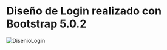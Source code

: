 # Diseño de Login realizado con Bootstrap 5.0.2 
 
![DisenioLogin](https://github.com/Urielmajb/DisenioLogin_Bootstrap/assets/22357888/155a3c86-6942-43a7-a592-9e232c6ec009)
